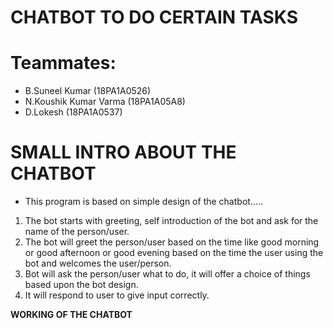 # CHATBOT TO DO CERTAIN TASKS

# Teammates:
- B.Suneel Kumar (18PA1A0526)
- N.Koushik Kumar Varma (18PA1A05A8)
- D.Lokesh (18PA1A0537)

# SMALL INTRO ABOUT THE CHATBOT
- This program is based on simple design of the chatbot.....
1. The bot starts with greeting, self introduction of the bot and ask for the name of the person/user.
2. The bot will greet the person/user based on the time like good morning or good afternoon or good evening based on the time the user using the bot and welcomes the      user/person.
3. Bot will ask the person/user what to do, it will offer a choice of things based upon the bot design.
4. It will respond to user to give input correctly.

**WORKING OF THE CHATBOT**


